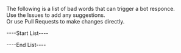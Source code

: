 The following is a list of bad words that can trigger a bot responce.<br>
Use the Issues to add any suggestions.<br>
Or use Pull Requests to make changes directly.<br>

----Start List----

----End List----
